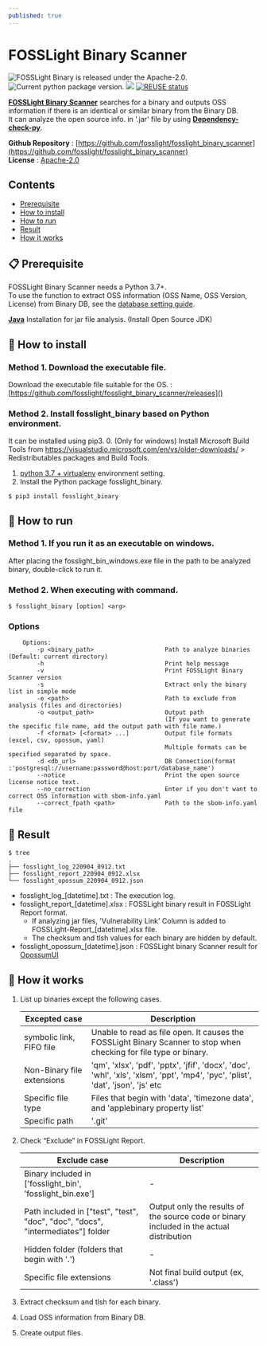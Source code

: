 ```yaml
---
published: true
---
```

# FOSSLight Binary Scanner

<img src="https://img.shields.io/pypi/l/fosslight_binary" alt="FOSSLight Binary is released under the Apache-2.0." /> <img src="https://img.shields.io/pypi/v/fosslight_binary" alt="Current python package version." /> <img src="https://img.shields.io/pypi/pyversions/fosslight_binary" /> [![REUSE status](https://api.reuse.software/badge/github.com/fosslight/fosslight_binary_scanner)](https://api.reuse.software/info/github.com/fosslight/fosslight_binary_scanner)

[**FOSSLight Binary Scanner**](https://github.com/fosslight/fosslight_binary_scanner) searches for a binary and outputs OSS information if there is an identical or similar binary from the Binary DB.   
It can analyze the open source info. in '.jar' file by using [**Dependency-check-py**](https://github.com/jhermann/dependency-check-py).   
   
**Github Repository** : [https://github.com/fosslight/fosslight_binary_scanner](https://github.com/fosslight/fosslight_binary_scanner)    
**License** : [Apache-2.0](https://github.com/fosslight/fosslight_binary_scanner/blob/main/LICENSE)

## Contents
- [Prerequisite](#-prerequisite)
- [How to install](#-how-to-install)
- [How to run](#-how-to-run)
- [Result](#-result)
- [How it works](#-how-it-works)


## 📋 Prerequisite
FOSSLight Binary Scanner needs a Python 3.7+.    
To use the function to extract OSS information (OSS Name, OSS Version, License) from Binary DB, see the [database setting guide](etc/binary_db.md).

[**Java**](https://openjdk.java.net/) Installation for jar file analysis. (Install Open Source JDK)     

## 🎉 How to install
### Method 1. Download the executable file.
Download the executable file suitable for the OS. : [https://github.com/fosslight/fosslight_binary_scanner/releases]()
### Method 2. Install fosslight_binary based on Python environment.
It can be installed using pip3. 
0. (Only for windows) Install Microsoft Build Tools from https://visualstudio.microsoft.com/en/vs/older-downloads/ > Redistributables packages and Build Tools.
1. [python 3.7 + virtualenv](etc/guide_virtualenv.md) environment setting.
2. Install the Python package fosslight_binary.
```
$ pip3 install fosslight_binary
```

## 🚀 How to run
### Method 1. If you run it as an executable on windows.
After placing the fosslight_bin_windows.exe file in the path to be analyzed binary, double-click to run it.
### Method 2. When executing with command.
````
$ fosslight_binary [option] <arg>
````    
### Options
```` 
    Options:
        -p <binary_path>                    Path to analyze binaries (Default: current directory)
        -h                                  Print help message
        -v                                  Print FOSSLight Binary Scanner version
        -s                                  Extract only the binary list in simple mode
        -e <path>                           Path to exclude from analysis (files and directories)
        -o <output_path>                    Output path
                                            (If you want to generate the specific file name, add the output path with file name.)        
        -f <format> [<format> ...]          Output file formats (excel, csv, opossum, yaml)
                                            Multiple formats can be specified separated by space. 
        -d <db_url>                         DB Connection(format :'postgresql://username:password@host:port/database_name')
        --notice                            Print the open source license notice text.
        --no_correction                     Enter if you don't want to correct OSS information with sbom-info.yaml
        --correct_fpath <path>              Path to the sbom-info.yaml file
````    

## 📁 Result

```
$ tree
.
├── fosslight_log_220904_0912.txt
├── fosslight_report_220904_0912.xlsx
└── fosslight_opossum_220904_0912.json

```
- fosslight_log_[datetime].txt : The execution log.
- fosslight_report_[datetime].xlsx : FOSSLight binary result in FOSSLight Report format.    
   - If analyzing jar files, 'Vulnerability Link' Column is added to FOSSLight-Report_[datetime].xlsx file.
   - The checksum and tlsh values for each binary are hidden by default.   
- fosslight_opossum_[datetime].json : FOSSLight binary Scanner result for [OpossumUI](https://github.com/opossum-tool/OpossumUI)

## 🧐 How it works
1. List up binaries except the following cases.    

    |Excepted case         | Description                                                                                                                       |    
   |------------------------|-----------------------------------------------------------------------------------------------------------------------------------|    
   |symbolic link, FIFO file| Unable to read as file open.   It causes the FOSSLight Binary Scanner to stop when checking for file type or binary.              |    
   |Non-Binary file extensions | 'qm', 'xlsx', 'pdf', 'pptx', 'jfif', 'docx', 'doc', 'whl', 'xls', 'xlsm', 'ppt', 'mp4', 'pyc', 'plist', 'dat', 'json', 'js' etc|    
   |Specific file type         | Files that begin with 'data', 'timezone data', and 'applebinary property list'                                                 |    
   |Specific path             | '.git'                                                                                                                          |

2. Check “Exclude” in FOSSLight Report.
     
   |Exclude case                                                          |Description                                         |
   |----------------------------------------------------------------------|-----------------------------------------------------|
   |Binary included in ['fosslight_bin', 'fosslight_bin.exe']             | -                                                  |
   |Path included in ["test", "test", "doc", "doc", "docs", "intermediates"] folder | Output only the results of the source code or binary included in the actual distribution  |
   |Hidden folder (folders that begin with '.')                           | -                                                   |               
   |Specific file extensions                                              | Not final build output (ex, '.class')               |

3. Extract checksum and tlsh for each binary.     
4. Load OSS information from Binary DB.      
5. Create output files.  
